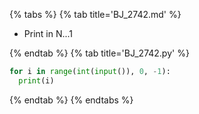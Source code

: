 {% tabs %}
{% tab title='BJ_2742.md' %}

* Print in N...1

{% endtab %}
{% tab title='BJ_2742.py' %}

```py
for i in range(int(input()), 0, -1):
  print(i)
```

{% endtab %}
{% endtabs %}